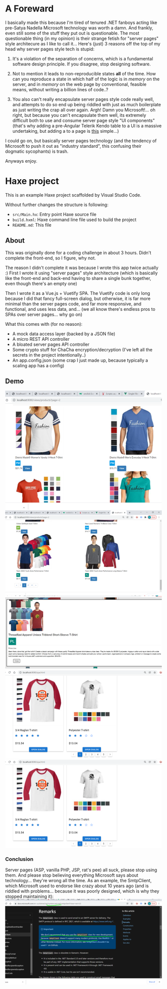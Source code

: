 # A Foreward

I basically made this because I'm tired of tenured .NET fanboys acting like pre-Satya Nadella Microsoft technology was worth a damn. And frankly, even still some of the stuff they put out is questionable. The most questionable thing (in my opinion) is their strange fetish for "server pages" style architecure as I like to call it... Here's (just) 3 reasons off the top of my head why server pages style tech is stupid: 

1. It's a violation of the separation of concerns, which is a fundamental software design principle. If you disagree, stop designing software.

2. Not to mention it leads to non-reproducible states __all__ of the time. How can you reproduce a state in which half of the logic is in _memory_ on the server, and in _memory_ on the web page by conventional, feasible means, without writing a billion lines of code..? 

3. You also can't really encapsulate server pages style code really well, and attempts to do so end up being riddled with just as much boilerplate as just writing the crap all over again. Argh! Damn you Microsoft!... oh right, but because you can't encapsulate them well, its extremely difficult both to use and consume server page style "UI components" (that's why adding a pre-Angular Telerik Kendo table to a UI is a massive undertaking, but adding a <b-table> to a page is [this](https://bootstrap-vue.org/docs/components/table) simple...)

I could go on, but basically server pages technology (and the tendency of Microsoft to push it out as "industry standard", this confusing their dogmatic sycophants) is trash.

Anyways enjoy.

# Haxe project

This is an example Haxe project scaffolded by Visual Studio Code.

Without further changes the structure is following:

 * `src/Main.hx`: Entry point Haxe source file
 * `build.hxml`: Haxe command line file used to build the project
 * `README.md`: This file


 ## About

 This was originally done for a coding challenge in about 3 hours. Didn't complete the front-end, so I figure, why not.

 The reason I didn't complete it was because I wrote this app twice actually :)
 First I wrote it using "server pages" style architecture (which is basically like the front-end and back-end having to share a single bunk together, even though there's an empty one)

 Then I wrote it as a Vue.js + Vuetify SPA. The Vuetify code is only long because I did that fancy full-screen dialog, but otherwise, it is far more minimal than the server pages code, and far more responsive, and functional, and uses less data, and... (we all know there's endless pros to SPAs over server pages... why go on)

 What this comes with (for no reason):
 - A mock data access layer (backed by a JSON file)
 - A micro REST API controller
 - A bloated server pages API controller
 - Some crypto stuff for ChaCha encryption/decryption (I've left all the secrets in the project intentionally..)
 - An app.config.json (some crap I just made up, because typically a scaling app has a config)

 ## Demo
 ![demo 1](https://github.com/piboistudios/store-ui-test/blob/master/dist/demo1.png?raw=true)
 ![demo 2](https://github.com/piboistudios/store-ui-test/blob/master/dist/demo2.png?raw=true)
 ![demo 3](https://github.com/piboistudios/store-ui-test/blob/master/dist/demo3.PNG?raw=true)
 ![demo 4](https://github.com/piboistudios/store-ui-test/blob/master/dist/demo4.png?raw=true)
 ![demo 4](https://github.com/piboistudios/store-ui-test/blob/master/dist/demo4.png?raw=true)

### Conclusion
Server pages (ASP, vanilla PHP, JSP, rat's pee) all suck, please stop using them. And please stop believing everything Microsoft says about technology... they're wrong all the time. As an example, the SmtpClient, which Microsoft used to endorse like crazy about 10 years ago (and is riddled with problems... because it was poorly designed, which is why they stopped maintaining it):
 ![why Microsoft is total trash](https://github.com/piboistudios/store-ui-test/blob/master/dist/why-microsoft-is-garbage.png?raw=true)
